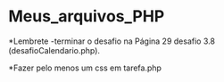 # Meus_arquivos_PHP
*Lembrete -terminar o desafio na Página 29 desafio 3.8 (desafioCalendario.php).

*Fazer pelo menos um css em tarefa.php
